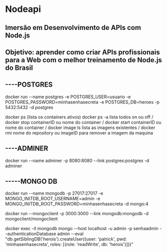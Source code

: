 # Nodeapi
## Imersão em Desenvolvimento de APIs com Node.js 
## Objetivo: aprender como criar APIs profissionais para a Web com o melhor treinamento de Node.js do Brasil

## ----POSTGRES
docker run --name postgres -e POSTGRES_USER=usuario -e POSTGRES_PASSWORD=minhasenhasecreta -e POSTGRES_DB=heroes -p 5432:5432 -d postgres

docker ps (lista os containers ativos) docker ps -a lista todos on ou off / docker stop containerID ou nome do container / docker start containerID ou nome do container / docker image ls lista as imagens existentes / docker rmi nome do repository ou imageID para remover a imagem da maquina

## ----ADMINER
docker run --name adminer -p 8080:8080 --link postgres:postgres -d adminer

## -----MONGO DB
docker run --name mongodb -p 27017:27017 -e MONGO_INITDB_ROOT_USERNAME=admin -e MONGO_INITDB_ROOT_PASSWORD=minhasenhasecreta -d mongo:4

docker run --mongoclient -p 3000:3000 --link mongodb:mongodb -d mongoclient/mongoclient

docker exec -it mongodb mongo --host localhost -u admin -p senhaadmin --authenticationDatabase admin --eval "db.getSiblingDB('herois').createUser({user: 'patrick', pwd: 'minhasenhasecreta', roles: [{role: 'readWrite', db: 'herois'}]})"